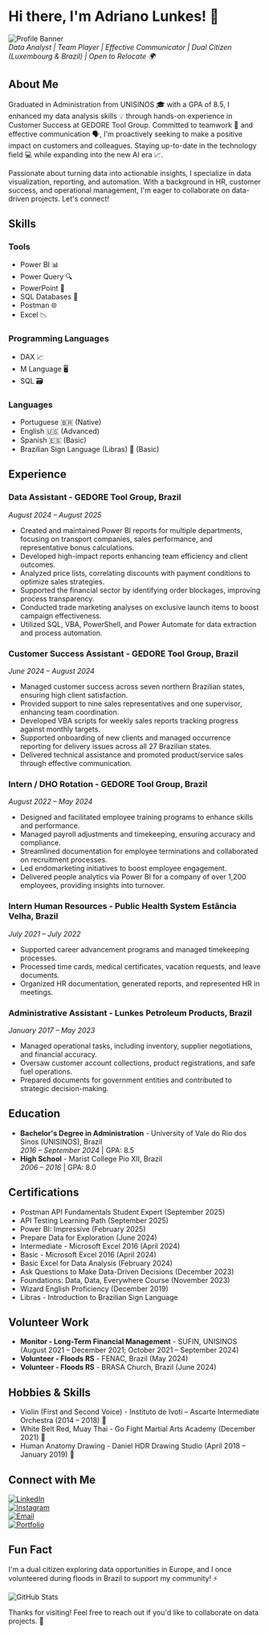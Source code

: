 # Hi there, I'm Adriano Lunkes! 👋

![Profile Banner](https://via.placeholder.com/1280x300?text=Data+Analyst+Passionate+About+Insights+and+Innovation)  
*Data Analyst | Team Player | Effective Communicator | Dual Citizen (Luxembourg & Brazil) | Open to Relocate 🌍*

## About Me
Graduated in Administration from UNISINOS 🎓 with a GPA of 8.5, I enhanced my data analysis skills 💡 through hands-on experience in Customer Success at GEDORE Tool Group. Committed to teamwork 👥 and effective communication 🗣️, I'm proactively seeking to make a positive impact on customers and colleagues. Staying up-to-date in the technology field 💻 while expanding into the new AI era 📈.  

Passionate about turning data into actionable insights, I specialize in data visualization, reporting, and automation. With a background in HR, customer success, and operational management, I'm eager to collaborate on data-driven projects. Let's connect!


## Skills
### Tools
- Power BI 📊
- Power Query 🔍
- PowerPoint 🎨
- SQL Databases 💾
- Postman 🌐
- Excel 📉

### Programming Languages
- DAX 📈
- M Language 🖥️
- SQL 🗃️

### Languages
- Portuguese 🇧🇷 (Native)
- English 🇺🇸 (Advanced)
- Spanish 🇪🇸 (Basic)
- Brazilian Sign Language (Libras) 🤟 (Basic)

## Experience
### Data Assistant - GEDORE Tool Group, Brazil  
*August 2024 – August 2025*  
- Created and maintained Power BI reports for multiple departments, focusing on transport companies, sales performance, and representative bonus calculations.  
- Developed high-impact reports enhancing team efficiency and client outcomes.  
- Analyzed price lists, correlating discounts with payment conditions to optimize sales strategies.  
- Supported the financial sector by identifying order blockages, improving process transparency.  
- Conducted trade marketing analyses on exclusive launch items to boost campaign effectiveness.  
- Utilized SQL, VBA, PowerShell, and Power Automate for data extraction and process automation.  

### Customer Success Assistant - GEDORE Tool Group, Brazil  
*June 2024 – August 2024*  
- Managed customer success across seven northern Brazilian states, ensuring high client satisfaction.  
- Provided support to nine sales representatives and one supervisor, enhancing team coordination.  
- Developed VBA scripts for weekly sales reports tracking progress against monthly targets.  
- Supported onboarding of new clients and managed occurrence reporting for delivery issues across all 27 Brazilian states.  
- Delivered technical assistance and promoted product/service sales through effective communication.  

### Intern / DHO Rotation - GEDORE Tool Group, Brazil  
*August 2022 – May 2024*  
- Designed and facilitated employee training programs to enhance skills and performance.  
- Managed payroll adjustments and timekeeping, ensuring accuracy and compliance.  
- Streamlined documentation for employee terminations and collaborated on recruitment processes.  
- Led endomarketing initiatives to boost employee engagement.  
- Delivered people analytics via Power BI for a company of over 1,200 employees, providing insights into turnover.  

### Intern Human Resources - Public Health System Estância Velha, Brazil  
*July 2021 – July 2022*  
- Supported career advancement programs and managed timekeeping processes.  
- Processed time cards, medical certificates, vacation requests, and leave documents.  
- Organized HR documentation, generated reports, and represented HR in meetings.  

### Administrative Assistant - Lunkes Petroleum Products, Brazil  
*January 2017 – May 2023*  
- Managed operational tasks, including inventory, supplier negotiations, and financial accuracy.  
- Oversaw customer account collections, product registrations, and safe fuel operations.  
- Prepared documents for government entities and contributed to strategic decision-making.  

## Education
- **Bachelor's Degree in Administration** - University of Vale do Rio dos Sinos (UNISINOS), Brazil  
  *2016 – September 2024* | GPA: 8.5  
- **High School** - Marist College Pio XII, Brazil  
  *2006 – 2016* | GPA: 8.0  

## Certifications
- Postman API Fundamentals Student Expert (September 2025)  
- API Testing Learning Path (September 2025)  
- Power BI: Impressive (February 2025)  
- Prepare Data for Exploration (June 2024)  
- Intermediate - Microsoft Excel 2016 (April 2024)  
- Basic - Microsoft Excel 2016 (April 2024)  
- Basic Excel for Data Analysis (February 2024)  
- Ask Questions to Make Data-Driven Decisions (December 2023)  
- Foundations: Data, Data, Everywhere Course (November 2023)  
- Wizard English Proficiency (December 2019)  
- Libras - Introduction to Brazilian Sign Language  

## Volunteer Work
- **Monitor - Long-Term Financial Management** - SUFIN, UNISINOS (August 2021 – December 2021; October 2021 – September 2024)  
- **Volunteer - Floods RS** - FENAC, Brazil (May 2024)  
- **Volunteer - Floods RS** - BRASA Church, Brazil (June 2024)  

## Hobbies & Skills
- Violin (First and Second Voice) - Instituto de Ivoti – Ascarte Intermediate Orchestra (2014 – 2018) 🎻  
- White Belt Red, Muay Thai - Go Fight Martial Arts Academy (December 2021) 🥊  
- Human Anatomy Drawing - Daniel HDR Drawing Studio (April 2018 – January 2019) 🎨  

## Connect with Me
[![LinkedIn](https://img.shields.io/badge/LinkedIn-0077B5?style=for-the-badge&logo=linkedin&logoColor=white)](https://www.linkedin.com/in/adriano-lunkes-b23b531b7)  
[![Instagram](https://img.shields.io/badge/Instagram-E4405F?style=for-the-badge&logo=instagram&logoColor=white)](https://www.instagram.com/adrilunkes21/)  
[![Email](https://img.shields.io/badge/Email-D14836?style=for-the-badge&logo=gmail&logoColor=white)](mailto:adrilunkes@hotmail.com)  
[![Portfolio](https://img.shields.io/badge/Portfolio-000000?style=for-the-badge&logo=about.me&logoColor=white)](https://linktr.ee/adrilunkes)  <!-- Replace with actual portfolio link if available -->

## Fun Fact
I'm a dual citizen exploring data opportunities in Europe, and I once volunteered during floods in Brazil to support my community! ⚡

![GitHub Stats](https://github-readme-stats.vercel.app/api?username=AdrianoLunkes&show_icons=true&theme=radical)  

Thanks for visiting! Feel free to reach out if you'd like to collaborate on data projects. 🚀
